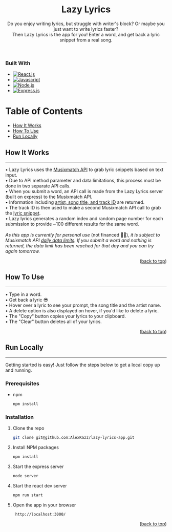<!-- [![Contributors][contributors-shield]][contributors-url]
[![Stargazers][stars-shield]][stars-url]
[![Issues][issues-shield]][issues-url] -->

<div>
<h1 align="center">Lazy Lyrics</h1>

<p align="center">
Do you enjoy writing lyrics, but struggle with writer's block?
Or maybe you just want to write lyrics faster?
<br />
Then Lazy Lyrics is the app for you!
Enter a word, and get back a lyric snippet from a real song.
</p>
</div>
<br />

### Built With

- [![React.js][react.js]][react-url]
- [![Javascript][javascript]][javascript-url]
- [![Node.js][node.js]][node.js-url]
- [![Express.js][express.js]][express.js-url]

# Table of Contents

- [How It Works](#how-it-works)
- [How To Use](#how-to-use)
- [Run Locally](#run-locally)

## How It Works

---

• Lazy Lyrics uses the <a href="https://developer.musixmatch.com/">Musixmatch API</a> to grab lyric snippets based on text input.
<br/>
• Due to API method parameter and data limitations, this process must be done in two separate API calls.
<br/>
• When you submit a word, an API call is made from the Lazy Lyrics server (built on express) to the Musixmatch API.
<br/>
• Information including <a href="https://developer.musixmatch.com/documentation/api-reference/track-search">artist, song title, and track ID</a> are returned.
<br/>
• The track ID is then used to make a second Musixmatch API call to grab the <a href="https://developer.musixmatch.com/documentation/api-reference/track-snippet-get">lyric snippet</a>.
<br/>
• Lazy lyrics generates a random index and random page number for each submission to provide ~100 different results for the same word.
<br/>
<br/>
_As this app is currently for personal use_ (not financed 🤷‍♂️), _it is subject to Musixmatch API <a href="https://developer.musixmatch.com/faq">daily data limits</a>. If you submit a word and nothing is returned, the data limit has been reached for that day and you can try again tomorrow._

<p align="right">(<a href="#table-of-contents">back to top</a>)</p>

## How To Use

---

• Type in a word.
<br/>
• Get back a lyric 😎
<br/>
• Hover over a lyric to see your prompt, the song title and the artist name.
<br/>
• A delete option is also displayed on hover, if you'd like to delete a lyric.
<br/>
• The "Copy" button copies your lyrics to your clipboard.
<br/>
• The "Clear" button deletes all of your lyrics.
<br/>

<p align="right">(<a href="#table-of-contents">back to top</a>)</p>

## Run Locally

---

Getting started is easy! Just follow the steps below to get a local copy up and running.

### Prerequisites

- npm
  ```sh
  npm install
  ```

### Installation

1. Clone the repo
   ```sh
   git clone git@github.com:AlexKazz/lazy-lyrics-app.git
   ```
2. Install NPM packages
   ```sh
   npm install
   ```
3. Start the express server
   ```js
   node server
   ```
4. Start the react dev server
   ```js
   npm run start
   ```
5. Open the app in your browser
   ```sh
    http://localhost:3000/
   ```

<p align="right">(<a href="#table-of-contents">back to top</a>)</p>

[contributors-shield]: https://img.shields.io/github/contributors/AlexKazz/lazy-lyrics-app
[contributors-url]: https://www.linkedin.com/in/alex-kazenoff/
[stars-shield]: https://img.shields.io/github/stars/lazy-lyrics-app
[stars-url]: https://github.com/AlexKazz/lazy-lyrics-app
[issues-shield]: https://img.shields.io/github/issues-raw/AlexKazz/lazy-lyrics-app
[issues-url]: https://github.com/AlexKazz/lazy-lyrics-app/issues
[react.js]: https://img.shields.io/badge/React-20232A?style=for-the-badge&logo=react&logoColor=61DAFB
[react-url]: https://reactjs.org/
[javascript]: https://img.shields.io/badge/JavaScript-F7DF1E?style=for-the-badge&logo=javascript&logoColor=black
[javascript-url]: https://www.javascript.com/
[node.js]: https://img.shields.io/badge/Node.js-43853D?style=for-the-badge&logo=node.js&logoColor=white
[node.js-url]: https://nodejs.org/en/
[express.js]: https://img.shields.io/badge/Express.js-000000?style=for-the-badge&logo=express&logoColor=white
[express.js-url]: https://expressjs.com/
